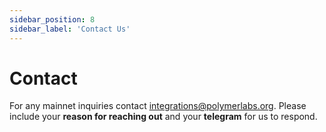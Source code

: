 ```yaml
---
sidebar_position: 8
sidebar_label: 'Contact Us'
---
```


# Contact

For any mainnet inquiries contact integrations@polymerlabs.org. Please include your **reason for reaching out** and your **telegram** for us to respond.
